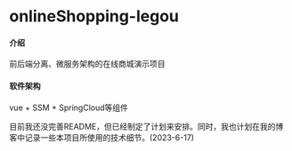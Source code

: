 # onlineShopping-legou

#### 介绍
前后端分离、微服务架构的在线商城演示项目

#### 软件架构
vue + SSM + SpringCloud等组件

目前我还没完善README，但已经制定了计划来安排。同时，我也计划在我的博客中记录一些本项目所使用的技术细节。(2023-6-17) 
